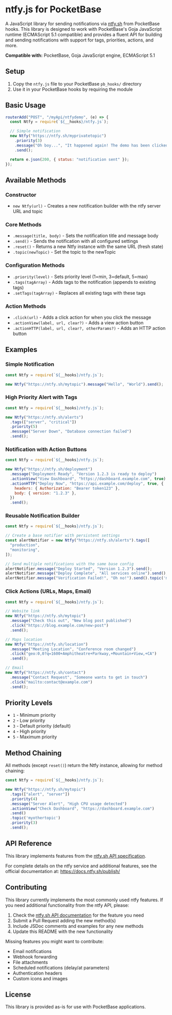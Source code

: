 # ntfy.js for PocketBase

A JavaScript library for sending notifications via [ntfy.sh](https://ntfy.sh) from PocketBase hooks. This library is designed to work with PocketBase's Goja JavaScript runtime (ECMAScript 5.1 compatible) and provides a fluent API for building and sending notifications with support for tags, priorities, actions, and more.

**Compatible with:** PocketBase, Goja JavaScript engine, ECMAScript 5.1

## Setup

1. Copy the `ntfy.js` file to your PocketBase `pb_hooks/` directory
2. Use it in your PocketBase hooks by requiring the module

## Basic Usage

```javascript
routerAdd("POST", "/myApi/ntfydemo", (e) => {
  const Ntfy = require(`${__hooks}/ntfy.js`);

  // Simple notification
  new Ntfy("https://ntfy.sh/myprivatetopic")
    .priority(3)
    .message("Oh boy...", "It happened again! The demo has been clicked!")
    .send();

  return e.json(200, { status: "notification sent" });
});
```

## Available Methods

### Constructor

- `new Ntfy(url)` - Creates a new notification builder with the ntfy server URL and topic

### Core Methods

- `.message(title, body)` - Sets the notification title and message body
- `.send()` - Sends the notification with all configured settings
- `.reset()` - Returns a new Ntfy instance with the same URL (fresh state)
- `.topic(newTopic)` - Set the topic to the newTopic

### Configuration Methods

- `.priority(level)` - Sets priority level (1=min, 3=default, 5=max)
- `.tags(tagArray)` - Adds tags to the notification (appends to existing tags)
- `.setTags(tagArray)` - Replaces all existing tags with these tags


### Action Methods

- `.click(url)` - Adds a click action for when you click the message
- `.actionView(label, url, clear?)` - Adds a view action button
- `.actionHTTP(label, url, clear?, otherParams?)` - Adds an HTTP action button

## Examples

### Simple Notification

```javascript
const Ntfy = require(`${__hooks}/ntfy.js`);

new Ntfy("https://ntfy.sh/mytopic").message("Hello", "World").send();
```

### High Priority Alert with Tags

```javascript
const Ntfy = require(`${__hooks}/ntfy.js`);

new Ntfy("https://ntfy.sh/alerts")
  .tags(["server", "critical"])
  .priority(5)
  .message("Server Down", "Database connection failed")
  .send();
```

### Notification with Action Buttons

```javascript
const Ntfy = require(`${__hooks}/ntfy.js`);

new Ntfy("https://ntfy.sh/deployment")
  .message("Deployment Ready", "Version 1.2.3 is ready to deploy")
  .actionView("View Dashboard", "https://dashboard.example.com", true)
  .actionHTTP("Deploy Now", "https://api.example.com/deploy", true, {
    headers: { Authorization: "Bearer token123" },
    body: { version: "1.2.3" },
  })
  .send();
```

### Reusable Notification Builder

```javascript
const Ntfy = require(`${__hooks}/ntfy.js`);

// Create a base notifier with persistent settings
const alertNotifier = new Ntfy("https://ntfy.sh/alerts").tags([
  "production",
  "monitoring",
]);

// Send multiple notifications with the same base config
alertNotifier.message("Deploy Started", "Version 1.2.3").send();
alertNotifier.message("Deploy Complete", "All services online").send();
alertNotifier.message("Verification Failed!", "Oh no!").send().topic('morepeople').send();
```

### Click Actions (URLs, Maps, Email)

```javascript
const Ntfy = require(`${__hooks}/ntfy.js`);

// Website link
new Ntfy("https://ntfy.sh/mytopic")
  .message("Check this out", "New blog post published")
  .click("https://blog.example.com/new-post")
  .send();

// Maps location
new Ntfy("https://ntfy.sh/location")
  .message("Meeting Location", "Conference room changed")
  .click("geo:0,0?q=1600+Amphitheatre+Parkway,+Mountain+View,+CA")
  .send();

// Email
new Ntfy("https://ntfy.sh/contact")
  .message("Contact Request", "Someone wants to get in touch")
  .click("mailto:contact@example.com")
  .send();
```

## Priority Levels

- `1` - Minimum priority
- `2` - Low priority
- `3` - Default priority (default)
- `4` - High priority
- `5` - Maximum priority

## Method Chaining

All methods (except `reset()`) return the Ntfy instance, allowing for method chaining:

```javascript
const Ntfy = require(`${__hooks}/ntfy.js`);

new Ntfy("https://ntfy.sh/mytopic")
  .tags(["alert", "server"])
  .priority(4)
  .message("Server Alert", "High CPU usage detected")
  .actionView("Check Dashboard", "https://dashboard.example.com")
  .send()
  .topic('myothertopic')
  .priority(3)
  .send();
```

## API Reference

This library implements features from the [ntfy.sh API specification](https://docs.ntfy.sh/publish/).

For complete details on the ntfy service and additional features, see the official documentation at: https://docs.ntfy.sh/publish/

## Contributing

This library currently implements the most commonly used ntfy features. If you need additional functionality from the ntfy API, please:

1. Check the [ntfy.sh API documentation](https://docs.ntfy.sh/publish/) for the feature you need
2. Submit a Pull Request adding the new method(s)
3. Include JSDoc comments and examples for any new methods
4. Update this README with the new functionality

Missing features you might want to contribute:

- Email notifications
- Webhook forwarding
- File attachments
- Scheduled notifications (delay/at parameters)
- Authentication headers
- Custom icons and images

## License

This library is provided as-is for use with PocketBase applications.
